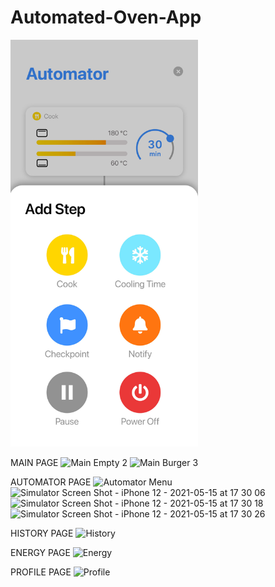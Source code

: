 # Automated-Oven-App

<img src='imagesSS/Automator Menu.jpeg' width='300'>

MAIN PAGE
![Main Empty 2](https://user-images.githubusercontent.com/67371345/215938460-caaa8204-6e91-43be-afa3-cb9acb6b5259.jpg)
![Main Burger 3](https://user-images.githubusercontent.com/67371345/215938479-b481b8ac-4e6f-426b-b285-1a94abc18ecd.jpg)

AUTOMATOR PAGE
![Automator Menu](https://user-images.githubusercontent.com/67371345/215938594-54a1b613-12a3-4aff-b4cb-d4bf05ebbc7c.jpeg)
![Simulator Screen Shot - iPhone 12 - 2021-05-15 at 17 30 06](https://user-images.githubusercontent.com/67371345/215938621-a6d82039-8aec-4007-8503-658d312ef688.png)
![Simulator Screen Shot - iPhone 12 - 2021-05-15 at 17 30 18](https://user-images.githubusercontent.com/67371345/215938630-2b88a31d-cfb9-485c-988a-757f61533340.png)
![Simulator Screen Shot - iPhone 12 - 2021-05-15 at 17 30 26](https://user-images.githubusercontent.com/67371345/215938635-063e1ff0-c0b3-436b-b25c-d21c56664d90.png)

HISTORY PAGE
![History](https://user-images.githubusercontent.com/67371345/215938507-0e6ce7a8-6503-4819-8bb7-e10ef48825a8.jpeg)

ENERGY PAGE
![Energy](https://user-images.githubusercontent.com/67371345/215938545-8c0621d2-2c0b-4989-a741-c7ba0d2f98bd.jpeg)

PROFILE PAGE
![Profile](https://user-images.githubusercontent.com/67371345/215938733-fb2b87e2-69c6-442d-9b7d-1e5569769449.jpeg)

